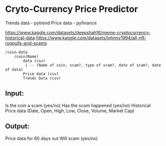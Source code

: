 # Cryto-Currency Price Predictor


Trends data - pytrend
Price data - pyfinance

https://www.kaggle.com/datasets/deepshah16/meme-cryptocurrency-historical-data
https://www.kaggle.com/datasets/johnny1994/all-nft-rugpulls-and-scams


```
/coin-data
    /coin(Name)
        data (csv)
         | -- (Name of coin, scam?, type of scam?, date of scam?, date of data)
        Price data (csv)
        Trends Data (csv)

```


## Input:

Is the coin a scam (yes/no)
Has the scam happened (yes/no)
Historical Price data (Date, Open, High, Low, Close, Volume, Market Cap)


## Output:

Price data for 60 days out
Will scam (yes/no)
